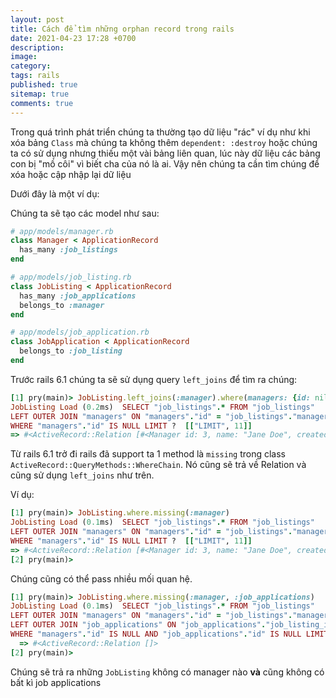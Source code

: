 ```yaml
---
layout: post
title: Cách để tìm những orphan record trong rails
date: 2021-04-23 17:28 +0700
description:
image:
category:
tags: rails
published: true
sitemap: true
comments: true
---
```


Trong quá trình phát triển chúng ta thường tạo dữ liệu "rác" ví dụ như khi xóa bảng `Class` mà chúng ta không thêm
`dependent: :destroy` hoặc chúng ta có sử dụng nhưng thiếu một vài bảng liên quan, lúc này dữ liệu các bảng con bị "mồ
côi" vì biết cha của nó là ai. Vậy nên chúng ta cần tìm chúng để xóa hoặc cập nhập lại dữ liệu

Dưới đây là một ví dụ:

Chúng ta sẽ tạo các model như sau:

```ruby
# app/models/manager.rb
class Manager < ApplicationRecord
  has_many :job_listings
end
```

```ruby
# app/models/job_listing.rb
class JobListing < ApplicationRecord
  has_many :job_applications
  belongs_to :manager
end
```

```ruby
# app/models/job_application.rb
class JobApplication < ApplicationRecord
  belongs_to :job_listing
end
```

Trước rails 6.1 chúng ta sẽ sử dụng query `left_joins` để tìm ra chúng:

```ruby
[1] pry(main)> JobListing.left_joins(:manager).where(managers: {id: nil})
JobListing Load (0.2ms)  SELECT "job_listings".* FROM "job_listings"
LEFT OUTER JOIN "managers" ON "managers"."id" = "job_listings"."manager_id"
WHERE "managers"."id" IS NULL LIMIT ?  [["LIMIT", 11]]
=> #<ActiveRecord::Relation [#<Manager id: 3, name: "Jane Doe", created_at: "2020-01-20 14:31:16", updated_at: "2020-01-20 14:31:16">]>
```

Từ rails 6.1 trở đi rails đã support ta 1 method là `missing` trong class `ActiveRecord::QueryMethods::WhereChain`. Nó
cũng sẽ trả về Relation và cũng sử dụng `left_joins` như trên.

Ví dụ:
```ruby
[1] pry(main)> JobListing.where.missing(:manager)
JobListing Load (0.1ms)  SELECT "job_listings".* FROM "job_listings"
LEFT OUTER JOIN "managers" ON "managers"."id" = "job_listings"."manager_id"
WHERE "managers"."id" IS NULL LIMIT ?  [["LIMIT", 11]]
=> #<ActiveRecord::Relation [#<Manager id: 3, name: "Jane Doe", created_at: "2020-01-20 14:31:16", updated_at: "2020-01-20 14:31:16">]>
[2] pry(main)>
```

Chúng cũng có thể pass nhiều mối quan hệ.

```ruby
[1] pry(main)> JobListing.where.missing(:manager, :job_applications)
JobListing Load (0.1ms)  SELECT "job_listings".* FROM "job_listings"
LEFT OUTER JOIN "managers" ON "managers"."id" = "job_listings"."manager_id"
LEFT OUTER JOIN "job_applications" ON "job_applications"."job_listing_id" = "job_listings"."id"
WHERE "managers"."id" IS NULL AND "job_applications"."id" IS NULL LIMIT ?  [["LIMIT", 11]]
  => #<ActiveRecord::Relation []>
[2] pry(main)>
```
Chúng sẽ trả ra những `JobListing` không có manager nào **và** cũng không có bất kì job applications


